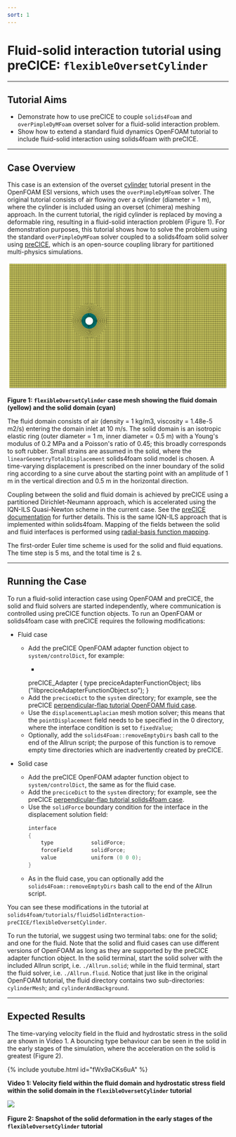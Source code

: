 ```yaml
---
sort: 1
---
```


# Fluid-solid interaction tutorial using preCICE: `flexibleOversetCylinder`

---

## Tutorial Aims

- Demonstrate how to use preCICE to couple `solids4Foam` and `overPimpleDyMFoam` overset solver for a fluid-solid interaction problem.
- Show how to extend a standard fluid dynamics OpenFOAM tutorial to include fluid-solid interaction using solids4foam with preCICE.

---

## Case Overview

This case is an extension of the overset [cylinder](https://develop.openfoam.com/Development/openfoam/-/tree/master/tutorials/incompressible/overPimpleDyMFoam/cylinder) tutorial present in the OpenFOAM ESI versions, which uses the `overPimpleDyMFoam` solver. The original tutorial consists of air flowing over a cylinder (diameter = 1 m), where the cylinder is included using an overset (chimera) meshing approach. In the current tutorial, the rigid cylinder is replaced by moving a deformable ring, resulting in a fluid-solid interaction problem (Figure 1). For demonstration purposes, this tutorial shows how to solve the problem using the standard `overPimpleDyMFoam` solver coupled to a solids4foam solid solver using [preCICE](https://precice.org), which is an open-source coupling library for partitioned multi-physics simulations.

![](images/flexibleOversetCylinderMesh.png)

**Figure 1: `flexibleOversetCylinder` case mesh showing the fluid domain (yellow) and the solid domain (cyan)**

The fluid domain consists of air (density = 1 kg/m3, viscosity = 1.48e-5 m2/s) entering the domain inlet at 10 m/s. The solid domain is an isotropic elastic ring (outer diameter = 1 m, inner diameter = 0.5 m) with a Young's modulus of 0.2 MPa and a Poisson's ratio of 0.45; this broadly corresponds to soft rubber. Small strains are assumed in the solid, where the `linearGeometryTotalDisplacement` solids4foam solid model is chosen. A time-varying displacement is prescribed on the inner boundary of the solid ring according to a sine curve about the starting point with an amplitude of 1 m in the vertical direction and 0.5 m in the horizontal direction.

Coupling between the solid and fluid domain is achieved by preCICE using a partitioned Dirichlet-Neumann approach, which is accelerated using the IQN-ILS Quasi-Newton scheme in the current case. See the [preCICE documentation](https://precice.org/configuration-acceleration.html) for further details. This is the same IQN-ILS approach that is implemented within solids4foam. Mapping of the fields between the solid and fluid interfaces is performed using [radial-basis function mapping](https://precice.org/configuration-mapping.html#radial-basis-function-mapping).

The first-order Euler time scheme is used for the solid and fluid equations. The time step is 5 ms, and the total time is 2 s.


---

## Running the Case

To run a fluid-solid interaction case using OpenFOAM and preCICE, the solid and fluid solvers are started independently, where communication is controlled using preCICE function objects. To run an OpenFOAM or solids4foam case with preCICE requires the following modifications:

- Fluid case
  - Add the preCICE OpenFOAM adapter function object to `system/controlDict`, for example:
    - ```c++
    preCICE_Adapter
    {
        type preciceAdapterFunctionObject;
        libs ("libpreciceAdapterFunctionObject.so");
    }
  - Add the `preciceDict` to the `system` directory; for example, see the preCICE [perpendicular-flap tutorial OpenFOAM fluid case](https://github.com/precice/tutorials/blob/master/perpendicular-flap/fluid-openfoam/system/preciceDict).
  - Use the `displacementLaplacian` mesh motion solver; this means that the `pointDisplacement` field needs to be specified in the 0 directory, where the interface condition is set to `fixedValue`;
  - Optionally, add the `solids4Foam::removeEmptyDirs` bash call to the end of the Allrun script; the purpose of this function is to remove empty time directories which are inadvertently created by preCICE.
  
- Solid case
  - Add the preCICE OpenFOAM adapter function object to `system/controlDict`, the same as for the fluid case.
  - Add the `preciceDict` to the `system` directory; for example, see the preCICE [perpendicular-flap tutorial solids4foam case](https://github.com/precice/tutorials/blob/master/perpendicular-flap/solid-solids4foam/system/preciceDict).
  - Use the `solidForce` boundary condition for the interface in the displacement solution field:
    ```c++
    interface
    {
        type            solidForce;
        forceField      solidForce;
        value           uniform (0 0 0);
    }
    ```
  - As in the fluid case, you can optionally add the `solids4Foam::removeEmptyDirs` bash call to the end of the Allrun script.

You can see these modifications in the tutorial at `solids4foam/tutorials/fluidSolidInteraction-preCICE/flexibleOversetCylinder`.

To run the tutorial, we suggest using two terminal tabs: one for the solid; and one for the fluid. Note that the solid and fluid cases can use different versions of OpenFOAM as long as they are supported by the preCICE adapter function object. In the solid terminal, start the solid solver with the included Allrun script, i.e. `./Allrun.solid`; while in the fluid terminal, start the fluid solver, i.e. `./Allrun.fluid`. Notice that just like in the original OpenFOAM tutorial, the fluid directory contains two sub-directories: `cylinderMesh`; and `cylinderAndBackground`.

---

## Expected Results

The time-varying velocity field in the fluid and hydrostatic stress in the solid are shown in Video 1. A bouncing type behaviour can be seen in the solid in the early stages of the simulation, where the acceleration on the solid is greatest (Figure 2).

{% include youtube.html id="fWx9aCKs6uA" %}

**Video 1: Velocity field within the fluid domain and hydrostatic stress field within the solid domain in the `flexibleOversetCylinder` tutorial**

![](./images/flexibleOversetCylinderDeformedRing.png)

**Figure 2: Snapshot of the solid deformation in the early stages of the `flexibleOversetCylinder` tutorial**

